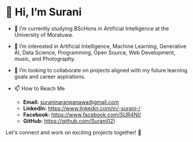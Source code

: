 # 👋 Hi, I’m Surani

- 🌱 I’m currently studying BScHons in Artificial Intelligence at the University of Moratuwa.
- 👀 I’m interested in Artificial Intelligence, Machine Learning, Generative AI, Data Science, Programming, Open Source, Web Development, music, and Photography.
- 💞️ I’m looking to collaborate on projects aligned with my future learning goals and career aspirations.
- 📫 How to Reach Me

    - **Email:** suraninaranpanawa@gmail.com
    - **LinkedIn:** https://www.linkedin.com/in/-surani-/
    - **Facebook:** https://www.facebook.com/SUR4NI/
    - **GitHub:** https://github.com/Surani02)

Let's connect and work on exciting projects together! 🚀

<!---
Surani02/Surani02 is a ✨ special ✨ repository because its `README.md` (this file) appears on your GitHub profile.
You can click the Preview link to take a look at your changes.
--->

